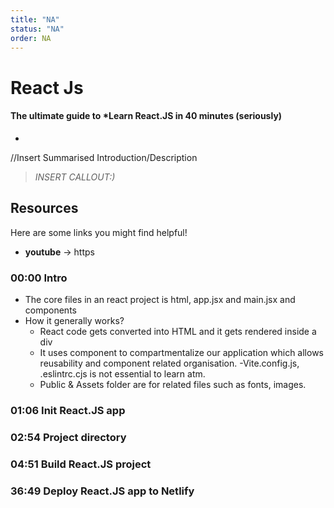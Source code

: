 ```yaml
---
title: "NA"
status: "NA"
order: NA
---
```


# React Js

#### The ultimate guide to *Learn React.JS in 40 minutes (seriously)
* 

//Insert Summarised Introduction/Description

> *INSERT CALLOUT:)*

## Resources

Here are some links you might find helpful!

* **youtube** -> https

### 00:00 Intro

- The core files in an react project is html, app.jsx and main.jsx and components
- How it generally works?
  - React code gets converted into HTML and it gets rendered inside a div
  - It uses component to compartmentalize our application which allows reusability and component related organisation.
  -Vite.config.js, .eslintrc.cjs is not essential to learn atm.
  - Public & Assets folder are for related files such as fonts, images.

### 01:06 Init React.JS app
### 02:54 Project directory
### 04:51 Build React.JS project
### 36:49 Deploy React.JS app to Netlify
